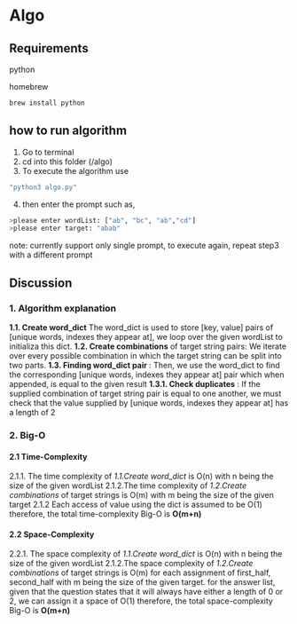 # Algo

## Requirements
python

homebrew

```bash
brew install python
```

## how to run algorithm

1. Go to terminal
2. cd into this folder (/algo)
3. To execute the algorithm use

```bash
"python3 algo.py"
```

4. then enter the prompt such as,

```bash
>please enter wordList: ["ab", "bc", "ab","cd"]
>please enter target: "abab"
```

note: currently support only single prompt,
to execute again, repeat step3 with a different prompt

## Discussion

### 1. Algorithm explanation
**1.1. Create word_dict** The word_dict is used to store [key, value] pairs of [unique words, indexes they appear at], we loop over the given wordList to initializa this dict.
**1.2. Create combinations** of target string pairs: We iterate over every possible combination in which the target string can be split into two parts.
**1.3. Finding word_dict pair** : Then, we use the word_dict to find the corresponding [unique words, indexes they appear at] pair which when appended, is equal to the given result
**1.3.1. Check duplicates** : If the supplied combination of target string pair is equal to one another, we must check that the value supplied by [unique words, indexes they appear at] has a length of 2

### 2. Big-O
#### 2.1 Time-Complexity
2.1.1. The time complexity of _*1.1.Create word_dict*_ is O(n) with n being the size of the given wordList
2.1.2.The time complexity of _1.2.Create combinations_ of target strings is O(m) with m being the size of the given target
2.1.2 Each access of value using the dict is assumed to be O(1)
therefore, the total time-complexity Big-O is **O(m+n)**

#### 2.2 Space-Complexity
2.2.1. The space complexity of _*1.1.Create word_dict*_ is O(n) with n being the size of the given wordList
2.1.2.The space complexity of _1.2.Create combinations_ of target strings is O(m) for each assignment of first_half, second_half with m being the size of the given target. for the answer list, given that the question states that it will always have either a length of 0 or 2, we can assign it a space of O(1)
therefore, the total space-complexity Big-O is **O(m+n)**
